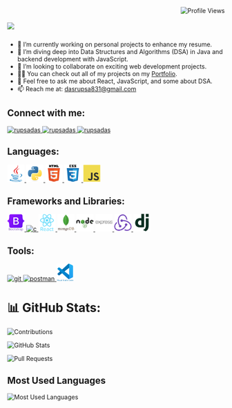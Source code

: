 <p>
  <img align="right"  src="https://visitor-badge.laobi.icu/badge?page_id=rupsa45.yourrepository" alt="Profile Views">
</p>

<h1>
    <img src="https://readme-typing-svg.herokuapp.com/?font=Righteous&size=35&center=true&vCenter=true&width=500&height=70&duration=4000&lines=Hi+There!+👋;+I'm+Rupsa+Das!;" />
</h1>


- 🔭 I’m currently working on personal projects to enhance my resume.
- 🌱 I’m diving deep into Data Structures and Algorithms (DSA) in Java and backend development with JavaScript.
- 👯 I’m looking to collaborate on exciting web development projects.
- 👨‍💻 You can check out all of my projects on my [Portfolio](https://rupsadas.vercel.app/).
- 💬 Feel free to ask me about React, JavaScript, and some about DSA.
- 📫 Reach me at: dasrupsa831@gmail.com

## Connect with me:


<a href="https://www.linkedin.com/in/rupsa-das-96b26b231/" target="_blank" > <img src="https://raw.githubusercontent.com/rahuldkjain/github-profile-readme-generator/master/src/images/icons/Social/linked-in-alt.svg" alt="rupsadas" height="20" width="40"/> </a>
<a href="https://leetcode.com/u/rupsa45/" target="_blank" > <img src="https://raw.githubusercontent.com/rahuldkjain/github-profile-readme-generator/master/src/images/icons/Social/leet-code.svg" alt="rupsadas" height="20" width="40"/> </a>
<a href="https://discord.com/channels/@me/946995170744873002" target="_blank" > <img src="https://raw.githubusercontent.com/rahuldkjain/github-profile-readme-generator/master/src/images/icons/Social/discord.svg" alt="rupsadas" height="20" width="40"/> </a>

## Languages:

<a href="https://www.java.com/en/" target="_blank" rel="noreferrer"> <img src="https://raw.githubusercontent.com/devicons/devicon/master/icons/java/java-original.svg" alt="c" width="40" height="40"/> </a>
<a href="https://www.python.org/" target="_blank" rel="noreferrer"> <img src="https://raw.githubusercontent.com/devicons/devicon/master/icons/python/python-original.svg" alt="cplusplus" width="40" height="40"/> </a>
<a href="https://www.w3.org/html/" target="_blank" rel="noreferrer"> <img src="https://raw.githubusercontent.com/devicons/devicon/master/icons/html5/html5-original-wordmark.svg" alt="html5" width="40" height="40"/> </a>
<a href="https://www.w3schools.com/css/" target="_blank" rel="noreferrer"> <img src="https://raw.githubusercontent.com/devicons/devicon/master/icons/css3/css3-original-wordmark.svg" alt="css3" width="40" height="40"/> </a> 
<a href="https://developer.mozilla.org/en-US/docs/Web/JavaScript" target="_blank" rel="noreferrer"> <img src="https://raw.githubusercontent.com/devicons/devicon/master/icons/javascript/javascript-original.svg" alt="javascript" width="40" height="40"/> </a>

## Frameworks and Libraries:

<a href="https://getbootstrap.com/docs/5.0/getting-started/introduction/" target="_blank" rel="noreferrer"> <img src="https://raw.githubusercontent.com/devicons/devicon/6910f0503efdd315c8f9b858234310c06e04d9c0/icons/bootstrap/bootstrap-original-wordmark.svg" alt="c" width="40" height="40"/> </a>
<a href="https://tailwindcss.com/" target="_blank" rel="noreferrer"> <img src="https://camo.githubusercontent.com/0568e2de313626b2bd9b96f326941b012d45e9a4db1a23aa78bd8036207e57f8/68747470733a2f2f7777772e766563746f726c6f676f2e7a6f6e652f6c6f676f732f7461696c77696e646373732f7461696c77696e646373732d69636f6e2e737667" alt="c" width="40" height="40"/> </a>
<a href="https://react.dev/" target="_blank" rel="noreferrer"> <img src="https://raw.githubusercontent.com/devicons/devicon/master/icons/react/react-original-wordmark.svg" alt="c" width="40" height="40"/> </a>
<a href="https://www.mongodb.com/" target="_blank" rel="noreferrer"> <img src="https://raw.githubusercontent.com/devicons/devicon/master/icons/mongodb/mongodb-original-wordmark.svg" alt="c" width="40" height="40"/> </a>
<a href="https://nodejs.org/en" target="_blank" rel="noreferrer"> <img src="https://raw.githubusercontent.com/devicons/devicon/master/icons/nodejs/nodejs-original-wordmark.svg" alt="c" width="40" height="40"/> </a>
<a href="https://expressjs.com/" target="_blank" rel="noreferrer"> <img src="https://raw.githubusercontent.com/devicons/devicon/master/icons/express/express-original-wordmark.svg" alt="c" width="40" height="40"/> </a>
<a href="https://redux.js.org/" target="_blank" rel="noreferrer"> <img src="https://raw.githubusercontent.com/devicons/devicon/master/icons/redux/redux-original.svg" alt="c" width="40" height="40"/> </a>
<a href="https://www.djangoproject.com/" target="_blank" rel="noreferrer"> <img src="https://raw.githubusercontent.com/devicons/devicon/6910f0503efdd315c8f9b858234310c06e04d9c0/icons/django/django-plain.svg" alt="django" width="40" height="40"/> </a>

## Tools:

<a href="https://git-scm.com/" target="_blank" rel="noreferrer"> <img src="https://camo.githubusercontent.com/fcafa5ebc1f5f789ae7d012a3ecd8fe7bda49516591caf7c37698f764165d880/68747470733a2f2f7777772e766563746f726c6f676f2e7a6f6e652f6c6f676f732f6769742d73636d2f6769742d73636d2d69636f6e2e737667" alt="git" width="40" height="40"/> </a>
<a href="https://www.postman.com/" target="_blank" rel="noreferrer"> <img src="https://camo.githubusercontent.com/a13ca5b988ada41839ebe4f88455e63419a1b56fcb5eda207794cd1649a61d2c/68747470733a2f2f7777772e766563746f726c6f676f2e7a6f6e652f6c6f676f732f676574706f73746d616e2f676574706f73746d616e2d69636f6e2e737667" alt="postman" width="40" height="40"/> </a>
<a href="https://code.visualstudio.com/" target="_blank" rel="noreferrer"> <img src="https://raw.githubusercontent.com/devicons/devicon/6910f0503efdd315c8f9b858234310c06e04d9c0/icons/vscode/vscode-original-wordmark.svg" alt="postman" width="40" height="40"/> </a>


# 📊 GitHub Stats:

![Contributions](https://github-readme-streak-stats.herokuapp.com/?user=rupsa45&theme=dark&hide_border=true)

![GitHub Stats](https://github-readme-stats.vercel.app/api?username=rupsa45&show_icons=true&theme=dark&count_private=true&include_all_commits=true)

![Pull Requests](https://img.shields.io/github/issues-pr/rupsa45/REPO_NAME?color=blue&logo=github)




## Most Used Languages

![Most Used Languages](https://github-readme-stats.vercel.app/api/top-langs/?username=rupsa45&layout=compact&theme=dark)
